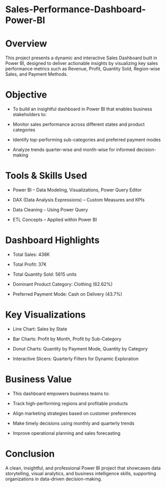# Sales-Performance-Dashboard-Power-BI

# Overview
This project presents a dynamic and interactive Sales Dashboard built in Power BI, designed to deliver actionable insights by visualizing key sales performance metrics such as Revenue, Profit, Quantity Sold, Region-wise Sales, and Payment Methods.

# Objective
* To build an insightful dashboard in Power BI that enables business stakeholders to:

* Monitor sales performance across different states and product categories

* Identify top-performing sub-categories and preferred payment modes

* Analyze trends quarter-wise and month-wise for informed decision-making

# Tools & Skills Used
* Power BI – Data Modeling, Visualizations, Power Query Editor

* DAX (Data Analysis Expressions) – Custom Measures and KPIs

* Data Cleaning – Using Power Query

* ETL Concepts – Applied within Power BI

# Dashboard Highlights
* Total Sales: 438K

* Total Profit: 37K

* Total Quantity Sold: 5615 units

* Dominant Product Category: Clothing (62.62%)

* Preferred Payment Mode: Cash on Delivery (43.7%)


# Key Visualizations
* Line Chart: Sales by State

* Bar Charts: Profit by Month, Profit by Sub-Category

* Donut Charts: Quantity by Payment Mode, Quantity by Category

* Interactive Slicers: Quarterly Filters for Dynamic Exploration

# Business Value
* This dashboard empowers business teams to:

* Track high-performing regions and profitable products

* Align marketing strategies based on customer preferences

* Make timely decisions using monthly and quarterly trends

* Improve operational planning and sales forecasting

# Conclusion
A clean, insightful, and professional Power BI project that showcases data storytelling, visual analytics, and business intelligence skills, supporting organizations in data-driven decision-making.
